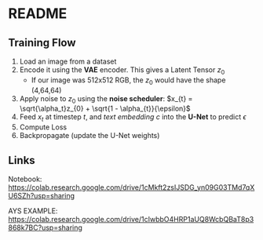 # README

## Training Flow

1. Load an image from a dataset
2. Encode it using the **VAE** encoder. This gives a Latent Tensor $z_{0}$ 
	- If our image was 512x512 RGB, the $z_{0}$ would have the shape (4,64,64)
3. Apply noise to $z_{0}$ using the **noise scheduler**: $x_{t} = \sqrt{\alpha_t}z_{0} + \sqrt{1 - \alpha_{t}}{\epsilon}$ 
4. Feed $x_t$ at timestep $t$, and *text embedding* $c$ into the **U-Net** to predict $\epsilon$
5. Compute Loss
6. Backpropagate (update the U-Net weights)

## Links
Notebook: https://colab.research.google.com/drive/1cMkft2zsIJSDG_yn09G03TMd7qXU6SZh?usp=sharing

AYS EXAMPLE: https://colab.research.google.com/drive/1cIwbbO4HRP1aUQ8WcbQBaT8p3868k7BC?usp=sharing
